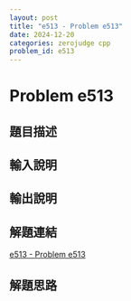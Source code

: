 ```yaml
---
layout: post
title: "e513 - Problem e513"
date: 2024-12-20
categories: zerojudge cpp
problem_id: e513
---
```


# Problem e513

## 題目描述



## 輸入說明



## 輸出說明



## 解題連結

[e513 - Problem e513](https://zerojudge.tw/ShowProblem?problemid=e513)

## 解題思路

